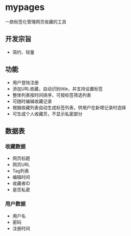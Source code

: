 # mypages

一款标签化管理网页收藏的工具

## 开发宗旨

- 简约、轻量

## 功能

- 用户登陆注册
- 添加URL收藏，自动识别title，并支持设置标签
- 整体列表按时间排序，可按标签筛选列表
- 可随时编辑收藏记录
- 根据收藏列表自动生成标签列表，供用户在新增记录时选择
- 可生成个人收藏页，不显示私密部分

## 数据表

### 收藏数据

- 网页标题
- 网页URL
- Tag列表
- 编辑时间
- 收藏者ID
- 是否私密

### 用户数据

- 用户名
- 密码
- 注册时间